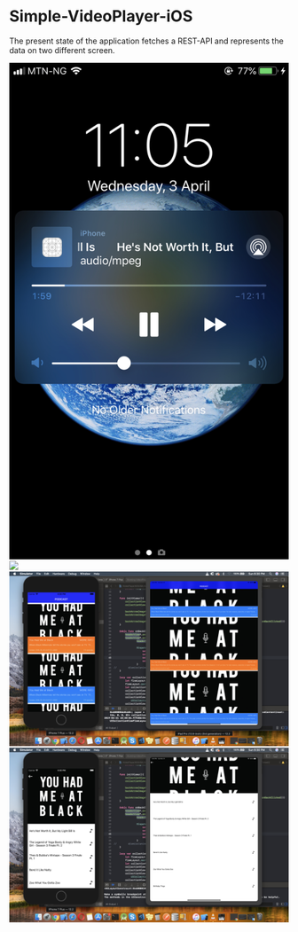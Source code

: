 # Simple-VideoPlayer-iOS
The present state of the application fetches a REST-API and represents the data on two different screen.


<p float="left">
<img src="https://github.com/meshileya/PodcastPlayer/blob/master/e.jpeg"/>
 <img src="https://github.com/meshileya/PodcastPlayer/blob/master/5.gif"/>
  <img src="https://github.com/meshileya/PodcastPlayer/blob/master/1.png"/>
  <img src="https://github.com/meshileya/PodcastPlayer/blob/master/2.png"/>
</p>
